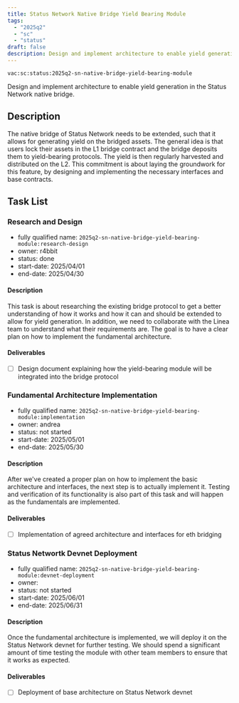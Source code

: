 ```yaml
---
title: Status Network Native Bridge Yield Bearing Module
tags:
  - "2025q2"
  - "sc"
  - "status"
draft: false
description: Design and implement architecture to enable yield generation in the Status Network native bridge.
---
```


`vac:sc:status:2025q2-sn-native-bridge-yield-bearing-module`

Design and implement architecture to enable yield generation in the Status Network native bridge.

## Description

The native bridge of Status Network needs to be extended,
such that it allows for generating yield on the bridged assets.
The general idea is that users lock their assets in the L1 bridge contract and the bridge deposits them to yield-bearing protocols.
The yield is then regularly harvested and distributed on the L2.
This commitment is about laying the groundwork for this feature,
by designing and implementing the necessary interfaces and base contracts.

## Task List


### Research and Design
* fully qualified name: `2025q2-sn-native-bridge-yield-bearing-module:research-design`
* owner: r4bbit
* status: done
* start-date: 2025/04/01
* end-date: 2025/04/30

#### Description

This task is about researching the existing bridge protocol to get a better understanding of how it works and how it can and should be extended to allow for yield generation.
In addition,
we need to collaborate with the Linea team to understand what their requirements are.
The goal is to have a clear plan on how to implement the fundamental architecture.

#### Deliverables

- [ ] Design document explaining how the yield-bearing module will be integrated into the bridge protocol

### Fundamental Architecture Implementation

* fully qualified name: `2025q2-sn-native-bridge-yield-bearing-module:implementation`
* owner: andrea 
* status: not started
* start-date: 2025/05/01
* end-date: 2025/05/30

#### Description

After we've created a proper plan on how to implement the basic architecture and interfaces,
the next step is to actually implement it.
Testing and verification of its functionality is also part of this task and will happen as the fundamentals are implemented.

#### Deliverables

- [ ] Implementation of agreed architecture and interfaces for eth bridging

### Status Networtk Devnet Deployment
* fully qualified name: `2025q2-sn-native-bridge-yield-bearing-module:devnet-deployment`
* owner: 
* status: not started
* start-date: 2025/06/01
* end-date: 2025/06/31

#### Description

Once the fundamental architecture is implemented, we will deploy it on the Status Network devnet for further testing.
We should spend a significant amount of time testing the module with other team members to ensure that it works as expected.

#### Deliverables

- [ ] Deployment of base architecture on Status Network devnet
